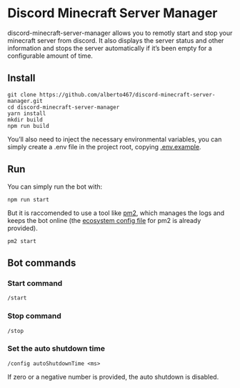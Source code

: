 # Discord Minecraft Server Manager

discord-minecraft-server-manager allows you to remotly start and stop your minecraft server from discord. It also displays the server status and other information and stops the server automatically if it’s been empty for a configurable amount of time.

## Install

    git clone https://github.com/alberto467/discord-minecraft-server-manager.git
    cd discord-minecraft-server-manager
    yarn install
    mkdir build
    npm run build

You’ll also need to inject the necessary environmental variables, you can simply create a .env file in the project root, copying [.env.example](.env.example).

## Run

You can simply run the bot with:

    npm run start

But it is raccomended to use a tool like [pm2](https://www.npmjs.com/package/pm2), which manages the logs and keeps the bot online (the [ecosystem config file](ecosystem.config.js) for pm2 is already provided).

    pm2 start

## Bot commands

### Start command

    /start

### Stop command

    /stop

### Set the auto shutdown time

    /config autoShutdownTime <ms>

If zero or a negative number is provided, the auto shutdown is disabled.
